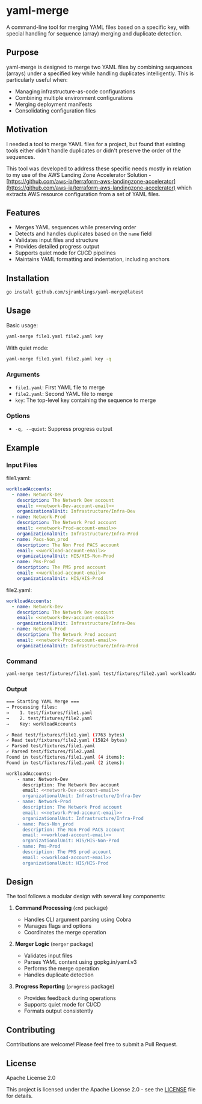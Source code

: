 # yaml-merge

A command-line tool for merging YAML files based on a specific key, with special handling for sequence (array) merging and duplicate detection.

## Purpose

yaml-merge is designed to merge two YAML files by combining sequences (arrays) under a specified key while handling duplicates intelligently. This is particularly useful when:

- Managing infrastructure-as-code configurations
- Combining multiple environment configurations
- Merging deployment manifests
- Consolidating configuration files

## Motivation

I needed a tool to merge YAML files for a project, but found that existing tools either didn't handle duplicates or didn't preserve the order of the sequences.

This tool was developed to address these specific needs mostly in relation to my use of the AWS Landing Zone Accelerator Solution - [https://github.com/aws-ia/terraform-aws-landingzone-accelerator](https://github.com/aws-ia/terraform-aws-landingzone-accelerator) which extracts AWS resource configuration from a set of YAML files.

## Features

- Merges YAML sequences while preserving order
- Detects and handles duplicates based on the `name` field
- Validates input files and structure
- Provides detailed progress output
- Supports quiet mode for CI/CD pipelines
- Maintains YAML formatting and indentation, including anchors

## Installation

```bash
go install github.com/sjramblings/yaml-merge@latest
```

## Usage

Basic usage:

```bash
yaml-merge file1.yaml file2.yaml key
```
With quiet mode:

```bash
yaml-merge file1.yaml file2.yaml key -q
```

### Arguments

- `file1.yaml`: First YAML file to merge
- `file2.yaml`: Second YAML file to merge
- `key`: The top-level key containing the sequence to merge

### Options

- `-q, --quiet`: Suppress progress output

## Example

### Input Files

file1.yaml:
```yaml
workloadAccounts:
  - name: Network-Dev
    description: The Network Dev account
    email: <<network-Dev-account-email>>
    organizationalUnit: Infrastructure/Infra-Dev    
  - name: Network-Prod
    description: The Network Prod account
    email: <<network-Prod-account-email>>
    organizationalUnit: Infrastructure/Infra-Prod
  - name: Pacs-Non_prod
    description: The Non Prod PACS account
    email: <<workload-account-email>>
    organizationalUnit: HIS/HIS-Non-Prod
  - name: Pms-Prod
    description: The PMS prod account
    email: <<workload-account-email>>
    organizationalUnit: HIS/HIS-Prod  
```

file2.yaml:
```yaml
workloadAccounts:
  - name: Network-Dev
    description: The Network Dev account
    email: <<network-Dev-account-email>>
    organizationalUnit: Infrastructure/Infra-Dev    
  - name: Network-Prod
    description: The Network Prod account
    email: <<network-Prod-account-email>>
    organizationalUnit: Infrastructure/Infra-Prod
```

### Command

```bash
yaml-merge test/fixtures/file1.yaml test/fixtures/file2.yaml workloadAccounts
```

### Output

```bash
=== Starting YAML Merge ===
→ Processing files:
→    1. test/fixtures/file1.yaml
→    2. test/fixtures/file2.yaml
→    Key: workloadAccounts

✓ Read test/fixtures/file1.yaml (7763 bytes)
✓ Read test/fixtures/file2.yaml (15824 bytes)
✓ Parsed test/fixtures/file1.yaml
✓ Parsed test/fixtures/file2.yaml
Found in test/fixtures/file1.yaml (4 items):
Found in test/fixtures/file2.yaml (2 items):

workloadAccounts:
    - name: Network-Dev
      description: The Network Dev account
      email: <<network-Dev-account-email>>
      organizationalUnit: Infrastructure/Infra-Dev
    - name: Network-Prod
      description: The Network Prod account
      email: <<network-Prod-account-email>>
      organizationalUnit: Infrastructure/Infra-Prod
    - name: Pacs-Non_prod
      description: The Non Prod PACS account
      email: <<workload-account-email>>
      organizationalUnit: HIS/HIS-Non-Prod
    - name: Pms-Prod
      description: The PMS prod account
      email: <<workload-account-email>>
      organizationalUnit: HIS/HIS-Prod
```

## Design

The tool follows a modular design with several key components:

1. **Command Processing** (`cmd` package)
   - Handles CLI argument parsing using Cobra
   - Manages flags and options
   - Coordinates the merge operation

2. **Merger Logic** (`merger` package)
   - Validates input files
   - Parses YAML content using gopkg.in/yaml.v3
   - Performs the merge operation
   - Handles duplicate detection

3. **Progress Reporting** (`progress` package)
   - Provides feedback during operations
   - Supports quiet mode for CI/CD
   - Formats output consistently

## Contributing

Contributions are welcome! Please feel free to submit a Pull Request.

## License

Apache License 2.0

This project is licensed under the Apache License 2.0 - see the [LICENSE](LICENSE) file for details.
